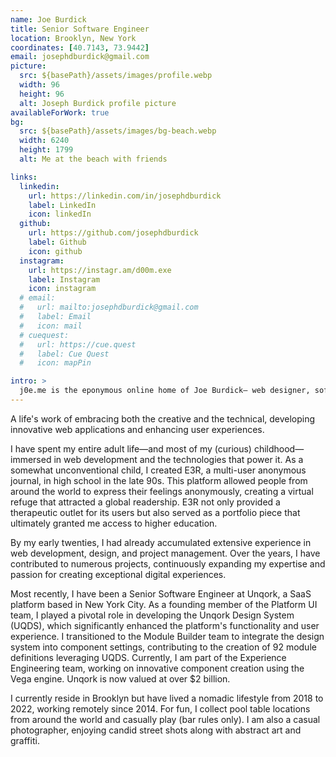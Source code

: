```yaml
---
name: Joe Burdick
title: Senior Software Engineer
location: Brooklyn, New York
coordinates: [40.7143, 73.9442]
email: josephdburdick@gmail.com
picture:
  src: ${basePath}/assets/images/profile.webp
  width: 96
  height: 96
  alt: Joseph Burdick profile picture
availableForWork: true
bg:
  src: ${basePath}/assets/images/bg-beach.webp
  width: 6240
  height: 1799
  alt: Me at the beach with friends

links:
  linkedin:
    url: https://linkedin.com/in/josephdburdick
    label: LinkedIn
    icon: linkedIn
  github:
    url: https://github.com/josephdburdick
    label: Github
    icon: github
  instagram:
    url: https://instagr.am/d00m.exe
    label: Instagram
    icon: instagram
  # email:
  #   url: mailto:josephdburdick@gmail.com
  #   label: Email
  #   icon: mail
  # cuequest:
  #   url: https://cue.quest
  #   label: Cue Quest
  #   icon: mapPin

intro: >
  j0e.me is the eponymous online home of Joe Burdick— web designer, software engineer, leader, and photographer.
---
```


A life's work of embracing both the creative and the technical, developing innovative web
applications and enhancing user experiences.

I have spent my entire adult life—and most of my (curious) childhood—immersed in web development and
the technologies that power it. As a somewhat unconventional child, I created E3R, a multi-user
anonymous journal, in high school in the late 90s. This platform allowed people from around the
world to express their feelings anonymously, creating a virtual refuge that attracted a
global readership. E3R not only provided a therapeutic outlet for its users but also served as a
portfolio piece that ultimately granted me access to higher education.

By my early twenties, I had already accumulated extensive experience in web development, design,
and project management. Over the years, I have contributed to numerous projects, continuously
expanding my expertise and passion for creating exceptional digital experiences.

Most recently, I have been a Senior Software Engineer at Unqork, a SaaS platform based in New York City.
As a founding member of the Platform UI team, I played a pivotal role in developing the
Unqork Design System (UQDS), which significantly enhanced the platform's functionality and user experience.
I transitioned to the Module Builder team to integrate the design system into component settings,
contributing to the creation of 92 module definitions leveraging UQDS. Currently, I am part of
the Experience Engineering team, working on innovative component creation using the Vega engine.
Unqork is now valued at over $2 billion.

I currently reside in Brooklyn but have lived a nomadic lifestyle from 2018 to 2022,
working remotely since 2014. For fun, I collect pool table locations from around the world
and casually play (bar rules only). I am also a casual photographer, enjoying candid street
shots along with abstract art and graffiti.
